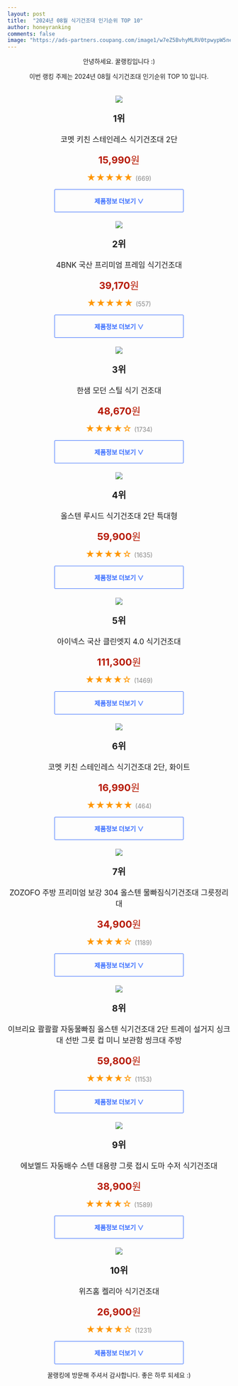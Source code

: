 ```yaml
---
layout: post
title:  "2024년 08월 식기건조대 인기순위 TOP 10"
author: honeyranking
comments: false
image: "https://ads-partners.coupang.com/image1/w7eZ5BvhyMLRV0tpwypW5neOANfd2E8DNg-0p-Ok3vUFVIuye5m6YGF7BJh__DXp9aB8rM0SYcL2yyFOzxI0o0KaNt6XcyaaTpdaKvliFSnJJnE76ZrKq4E_xliqMT1uRm-IfLv9Vq9tFCwLFuJzJwZAjJ8MK_eoSnt2-ninudbNLWgnJ8i28LB2EIdR5wPDWav7DCxnRzdAvOTya4sMFufWtvw6oQ4QmN9yhwwuFysRqpeuzscnhjM2pdW2SRNLCFYshNiX8-8cPuT33_QfUB7S4LjYHiCM"
---
```

<p style="text-align: center;">안녕하세요. 꿀랭킹입니다 :)</p>
<p style="text-align: center;">이번 랭킹 주제는 2024년 08월 식기건조대 인기순위 TOP 10 입니다.</p><center><img src="https://ads-partners.coupang.com/image1/w7eZ5BvhyMLRV0tpwypW5neOANfd2E8DNg-0p-Ok3vUFVIuye5m6YGF7BJh__DXp9aB8rM0SYcL2yyFOzxI0o0KaNt6XcyaaTpdaKvliFSnJJnE76ZrKq4E_xliqMT1uRm-IfLv9Vq9tFCwLFuJzJwZAjJ8MK_eoSnt2-ninudbNLWgnJ8i28LB2EIdR5wPDWav7DCxnRzdAvOTya4sMFufWtvw6oQ4QmN9yhwwuFysRqpeuzscnhjM2pdW2SRNLCFYshNiX8-8cPuT33_QfUB7S4LjYHiCM" style="margin-top:20px" /></center><p style="text-align: center; font-size: 20px"><b>1위</b></p><p style="text-align: center; font-size: 17px">코멧 키친 스테인레스 식기건조대 2단</p><p style="text-align: center;"><span style="color: #b61800; font-size: 22px;"><b>15,990</b>원</span></p><p style="text-align: center;"><span style="color: #ff9600; font-size: 20px;">★★★★★ </span><span style="color: #878787;">(669)</span></p><center><a href="https://link.coupang.com/re/AFFSDP?lptag=AF3899140&subid=honeyrank&pageKey=1689758732&itemId=2877651310&vendorItemId=70866797954&traceid=V0-153-ad33266a1ffd2dfa&requestid=20240812010000244217568755&token=31850B%7CGM"><div style="font-size: 14px; display: inline-block; padding: 15px 90px; color: #346aff; border-radius: 2px; border: 1px solid #346aff; cursor: pointer;"><b>제품정보 더보기 &or;</b></div></a></center><center><img src="https://ads-partners.coupang.com/image1/GSOay67eqr9L9T9XGTtbBD7sToN-m2YGTgUsnzbqplHprWkd5Vn1bZuo4T3omhkW2uEvzyKYDhvmYjtXOAMBZrWyjnstcsi2U-INDLQu-rrCvpejvqBVm7J2XsK0daDXGd1l2jyEv7JFkTppUdkajxGQ9lgM-it3CNeLILjgirecnOEfch9SlQ2PICfBWZTg9eR2uCEUoY20TRm3VRiZDaCnSbDOet2zYnl1IUClPVWeX1S3tdHjzQplEjGPYjeSq5FPuENjf6_Xirfu2xZ-sFgCGFIqhzvvHA==" style="margin-top:20px" /></center><p style="text-align: center; font-size: 20px"><b>2위</b></p><p style="text-align: center; font-size: 17px">4BNK 국산 프리미엄 프레임 식기건조대</p><p style="text-align: center;"><span style="color: #b61800; font-size: 22px;"><b>39,170</b>원</span></p><p style="text-align: center;"><span style="color: #ff9600; font-size: 20px;">★★★★★ </span><span style="color: #878787;">(557)</span></p><center><a href="https://link.coupang.com/re/AFFSDP?lptag=AF3899140&subid=honeyrank&pageKey=165461&itemId=305786&vendorItemId=3000211990&traceid=V0-153-be3910fae9e3cef5&requestid=20240812010000244217568755&token=31850B%7CGM"><div style="font-size: 14px; display: inline-block; padding: 15px 90px; color: #346aff; border-radius: 2px; border: 1px solid #346aff; cursor: pointer;"><b>제품정보 더보기 &or;</b></div></a></center><center><img src="https://ads-partners.coupang.com/image1/icTrSLUXhVnAOY_riedh7w7EiuN6Fq_em8GfjDkYy45kltVru-yIm2FWs9Fs4FeD0BGBFhBODHQGHGdTAknUsbBtounCJkE2KyACBLxP1rUsvciduG4lrhp4JzUoPMM-MUcbM1YNx98md1EvTn8HrHgMU5bJ_6FGTGcw7wWyhY_x7Tv8VG5_uXl6vKnDJugeDxNAI4zA9jhoObSerC2ABIahY7zp1bYMC52QM6ZfX21Py06jc1rduLMR6cLEmyikKgJGx54uXSZ89hgJxaY7tkm_HnfNjeI7-Nc=" style="margin-top:20px" /></center><p style="text-align: center; font-size: 20px"><b>3위</b></p><p style="text-align: center; font-size: 17px">한샘 모던 스틸 식기 건조대</p><p style="text-align: center;"><span style="color: #b61800; font-size: 22px;"><b>48,670</b>원</span></p><p style="text-align: center;"><span style="color: #ff9600; font-size: 20px;">★★★★☆ </span><span style="color: #878787;">(1734)</span></p><center><a href="https://link.coupang.com/re/AFFSDP?lptag=AF3899140&subid=honeyrank&pageKey=8266943180&itemId=16434602704&vendorItemId=83625375190&traceid=V0-153-5d3f156502361ed6&requestid=20240812010000244217568755&token=31850B%7CGM"><div style="font-size: 14px; display: inline-block; padding: 15px 90px; color: #346aff; border-radius: 2px; border: 1px solid #346aff; cursor: pointer;"><b>제품정보 더보기 &or;</b></div></a></center><center><img src="https://ads-partners.coupang.com/image1/NPgEsPFv9H_dnVf1NEbAyPfmn6CHD4Hk5wWlgSzjqSCn86rAGTGvQzXm0466fcenYb-n2mmQSWzNmVjMk084JcEh8iLzN2jNkrBhHUz3bgXVHLkZOQFcGPs8n3Hy4q6NleZPR1oUftO_KGe_cN7zLvUclTAc_Txpl5Mz8mHic1m9NHHArvUZaKmYOSuUbtMvJgvYgpE3F2mppI1Il6u6ro19Ax6AizBJgNPcsyLP_sFAGg1qrH_3mQGWShmYu3FUNxpves9Cbq1JsTlWRWWBz6-7IpmCBVToM_2ivRSnr5VbURLjuQWNMg==" style="margin-top:20px" /></center><p style="text-align: center; font-size: 20px"><b>4위</b></p><p style="text-align: center; font-size: 17px">올스텐 루시드 식기건조대 2단 특대형</p><p style="text-align: center;"><span style="color: #b61800; font-size: 22px;"><b>59,900</b>원</span></p><p style="text-align: center;"><span style="color: #ff9600; font-size: 20px;">★★★★☆ </span><span style="color: #878787;">(1635)</span></p><center><a href="https://link.coupang.com/re/AFFSDP?lptag=AF3899140&subid=honeyrank&pageKey=167432302&itemId=479431585&vendorItemId=4203247388&traceid=V0-153-d1eb416abb2602c8&requestid=20240812010000244217568755&token=31850B%7CGM"><div style="font-size: 14px; display: inline-block; padding: 15px 90px; color: #346aff; border-radius: 2px; border: 1px solid #346aff; cursor: pointer;"><b>제품정보 더보기 &or;</b></div></a></center><center><img src="https://ads-partners.coupang.com/image1/EaLTiZwQ8sY5gBwFETA5dZUQPyVRrPSRW8AKiHZ9V4XjCIEVKgKQe7mCnfCjNedyOUXDvJsfGZ67FTdHcB2BxDacnc4TKZpW3R6_fIqrvTR8EDQMFmjmDgzZetyoi_cFmSRFLbfL7MVF-SDxLnSJirp-lvK4njTD2pMuU090h-94McCJ7rPMSo5U0EJtZCn5fs-yxKyAhfUXQWkfKwqWehQU7hSqEDtA7HyT7hrt_b8zkfxUukXAdrCRB4ij_0r_1Ahlel2H04kW0w0qzLD8Vrh4wn_mSd_NYCA=" style="margin-top:20px" /></center><p style="text-align: center; font-size: 20px"><b>5위</b></p><p style="text-align: center; font-size: 17px">아이넥스 국산 클린엣지 4.0 식기건조대</p><p style="text-align: center;"><span style="color: #b61800; font-size: 22px;"><b>111,300</b>원</span></p><p style="text-align: center;"><span style="color: #ff9600; font-size: 20px;">★★★★☆ </span><span style="color: #878787;">(1469)</span></p><center><a href="https://link.coupang.com/re/AFFSDP?lptag=AF3899140&subid=honeyrank&pageKey=7665366436&itemId=20432810529&vendorItemId=87513780712&traceid=V0-153-5377f98fa0d90b31&requestid=20240812010000244217568755&token=31850B%7CGM"><div style="font-size: 14px; display: inline-block; padding: 15px 90px; color: #346aff; border-radius: 2px; border: 1px solid #346aff; cursor: pointer;"><b>제품정보 더보기 &or;</b></div></a></center><center><img src="https://ads-partners.coupang.com/image1/z63iiNWmEoKQO3lQz22g-W3_Hj1f3N6ChXdsgek5QrHZYbqwfoa3nwdK3V2lOTMZmyzEhPrHES4zastlyOg-Lf4MPArMbEcLm4-3kQGjhKle3fKqF08h27p1XQB6X3iTIkqdir9tNZstwixDzYX8ovf4oONGZBHIwI8u5pP0xTWtG6tsFYY6Ix3H1YhOSQqRd9a1fHodaKTQJgxuaO-MZwz4ODLMoWrgILQMG0ozlaInpA06XklxxQKc3pRUvPeV6eHEzI25dC7SvgG5Z142JO_4oTGD7gNOMbA=" style="margin-top:20px" /></center><p style="text-align: center; font-size: 20px"><b>6위</b></p><p style="text-align: center; font-size: 17px">코멧 키친 스테인레스 식기건조대 2단, 화이트</p><p style="text-align: center;"><span style="color: #b61800; font-size: 22px;"><b>16,990</b>원</span></p><p style="text-align: center;"><span style="color: #ff9600; font-size: 20px;">★★★★★ </span><span style="color: #878787;">(464)</span></p><center><a href="https://link.coupang.com/re/AFFSDP?lptag=AF3899140&subid=honeyrank&pageKey=1689758732&itemId=17233553150&vendorItemId=84405228230&traceid=V0-153-ad33266a1ffd2dfa&requestid=20240812010000244217568755&token=31850B%7CGM"><div style="font-size: 14px; display: inline-block; padding: 15px 90px; color: #346aff; border-radius: 2px; border: 1px solid #346aff; cursor: pointer;"><b>제품정보 더보기 &or;</b></div></a></center><center><img src="https://ads-partners.coupang.com/image1/vpYEM3mN-UXN_ya5vrut-9_IBLcOh065wXrT-ADejsY49EOFZzQ36f1Vzmt7qRDOtPdh3P3jD8uVhuDbptvPGzRYGvtWEkcoh8RAfW0xCDuwLif3Dp6kC7Zcie0-Eg0SMWLIlgTE2geTi-VfJgqkoR2EpT27VK7eQAzh8jP6dQ-T8z_8HxQKBZSrG-l1Bu_LvTA_XaYI9OK1anHyg-1T5_PsE91D0NiXkYIaA9VTPzW7Udvc_NxHFp5RQF_rO80X9w667AHOWM2SbYjUtkeGFKGvjvEwPDORlO_9JkHh6M9L-I7ggKZKKBEx" style="margin-top:20px" /></center><p style="text-align: center; font-size: 20px"><b>7위</b></p><p style="text-align: center; font-size: 17px">ZOZOFO 주방 프리미엄 보강 304 올스텐 물빠짐식기건조대 그릇정리대</p><p style="text-align: center;"><span style="color: #b61800; font-size: 22px;"><b>34,900</b>원</span></p><p style="text-align: center;"><span style="color: #ff9600; font-size: 20px;">★★★★☆ </span><span style="color: #878787;">(1189)</span></p><center><a href="https://link.coupang.com/re/AFFSDP?lptag=AF3899140&subid=honeyrank&pageKey=7755861006&itemId=20903346937&vendorItemId=88166534262&traceid=V0-153-80deda594f9425db&requestid=20240812010000244217568755&token=31850B%7CGM"><div style="font-size: 14px; display: inline-block; padding: 15px 90px; color: #346aff; border-radius: 2px; border: 1px solid #346aff; cursor: pointer;"><b>제품정보 더보기 &or;</b></div></a></center><center><img src="https://ads-partners.coupang.com/image1/wjiqeVvuPo-rgZPUwumZpTqDtQ8KyvXW1oG_tbPU805XRGliixGJRVVH5XTac6IGKp9oGeAhgewrQit2bKY5xVNMPuozcK40vLREWg6ZOm9wu4sAlhSfiADpUI5ko2LmBNcjteKPofc2D85Cmj5zJGZFxPieVkFKYhY1rI7RT801BjoMQgV3WN-4mT4e4jbx6TUcg7uuZpr3el25vgspB4kR7ocy1YKImY_vtkcmr39y3s7K4j1IWPfAfnFJ24h1pkoLMh1DXeqP4j_cdEcG7xXYylst3VWb34PTQ0yCqwQ-7U60YPBBML8E" style="margin-top:20px" /></center><p style="text-align: center; font-size: 20px"><b>8위</b></p><p style="text-align: center; font-size: 17px">이브리요 콸콸콸 자동물빠짐 올스텐 식기건조대 2단 트레이 설거지 싱크대 선반 그릇 컵 미니 보관함 씽크대 주방</p><p style="text-align: center;"><span style="color: #b61800; font-size: 22px;"><b>59,800</b>원</span></p><p style="text-align: center;"><span style="color: #ff9600; font-size: 20px;">★★★★☆ </span><span style="color: #878787;">(1153)</span></p><center><a href="https://link.coupang.com/re/AFFSDP?lptag=AF3899140&subid=honeyrank&pageKey=7314043102&itemId=18743615710&vendorItemId=82801887440&traceid=V0-153-de8be28ca8bd461f&requestid=20240812010000244217568755&token=31850B%7CGM"><div style="font-size: 14px; display: inline-block; padding: 15px 90px; color: #346aff; border-radius: 2px; border: 1px solid #346aff; cursor: pointer;"><b>제품정보 더보기 &or;</b></div></a></center><center><img src="https://ads-partners.coupang.com/image1/I0r6eQ5rQkawMnnNI4k8nA5UDuCSTdcizIsSHouUoZolh4NP__RMceIqn7qyD4n8i0gKLZ8uaxIPRJleUs3zjSrcqxkoPPI1ZyNPs0a6HG_zFuwsfjbp9lwbK69Mw70UCoEYADMUATxTuT2wDp2rPQ-ZuJHJNIzuG3nX0jEttZWd5Ze7QfoewByX_kUhDuBJcC518NdeYCB0LYPsY0sylLr-rRsArMBdLK286NUq3lsnef-gipJjftnhubB21LYilDFfTZVzVm0-EVZrgNZpy4HNrZ1vlWYx0wWOxqMGMlbKaC1_8OlNFE5U" style="margin-top:20px" /></center><p style="text-align: center; font-size: 20px"><b>9위</b></p><p style="text-align: center; font-size: 17px">에보멜드 자동배수 스텐 대용량 그릇 접시 도마 수저 식기건조대</p><p style="text-align: center;"><span style="color: #b61800; font-size: 22px;"><b>38,900</b>원</span></p><p style="text-align: center;"><span style="color: #ff9600; font-size: 20px;">★★★★☆ </span><span style="color: #878787;">(1589)</span></p><center><a href="https://link.coupang.com/re/AFFSDP?lptag=AF3899140&subid=honeyrank&pageKey=8188728206&itemId=23425032908&vendorItemId=90459345252&traceid=V0-153-9ae44a4c3c0456b3&requestid=20240812010000244217568755&token=31850B%7CGM"><div style="font-size: 14px; display: inline-block; padding: 15px 90px; color: #346aff; border-radius: 2px; border: 1px solid #346aff; cursor: pointer;"><b>제품정보 더보기 &or;</b></div></a></center><center><img src="https://ads-partners.coupang.com/image1/DEg11n5TEQ4dEY2bDHwb8aFGKmu1rtnnnbIUkTLXLNmqAH31hWE-qWXGWSuIUMYx1ZgHwkxF5gwrtyeW-fZKAszTcn83_PnfmDGy0j-YFbLpgGya-HQVO9MWu0C4DSVpB0ozWE5O_mR7XE2LcQedJOgvXVInq5KLtvfgu-36LGzY4Aj7EuUMEwmZNHl6pcNo22hL3pmxxG8qbRS6RIYK_j9SwjZt6DooBQ0QTIudUAfXkequ5XZi26mwua-uXYzGRMEetIZwRJLoiN2rswZalUjUPg==" style="margin-top:20px" /></center><p style="text-align: center; font-size: 20px"><b>10위</b></p><p style="text-align: center; font-size: 17px">위즈홈 켈리아 식기건조대</p><p style="text-align: center;"><span style="color: #b61800; font-size: 22px;"><b>26,900</b>원</span></p><p style="text-align: center;"><span style="color: #ff9600; font-size: 20px;">★★★★☆ </span><span style="color: #878787;">(1231)</span></p><center><a href="https://link.coupang.com/re/AFFSDP?lptag=AF3899140&subid=honeyrank&pageKey=7009312337&itemId=17218530219&vendorItemId=84390372691&traceid=V0-153-27de5637d25cafe2&requestid=20240812010000244217568755&token=31850B%7CGM"><div style="font-size: 14px; display: inline-block; padding: 15px 90px; color: #346aff; border-radius: 2px; border: 1px solid #346aff; cursor: pointer;"><b>제품정보 더보기 &or;</b></div></a></center><p style="text-align: center;">꿀랭킹에 방문해 주셔서 감사합니다. 좋은 하루 되세요 :)</p>